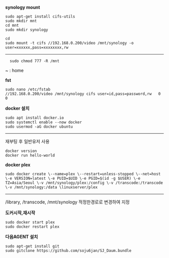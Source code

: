 **synology mount**

    sudo apt-get install cifs-utils
    sudo mkdir mnt
    cd mnt
    sudo mkdir synology

    cd
    sudo mount -t cifs //192.168.0.200/video /mnt/synology -o user=xxxxxx,pass=xxxxxxxx,rw
----
      
      sudo chmod 777 -R /mnt
     
~ : home

**fst**
     
    sudo nano /etc/fstab
    //192.168.0.200/video /mnt/synology cifs user=id,pass=password,rw   0   0

**docker 설치**

    sudo apt install docker.io
    sudo systemctl enable --now docker
    sudo usermod -aG docker ubuntu
----
재부팅 후 일반유저 사용

    docker version
    docker run hello-world

**docker plex**

    sudo docker create \--name=plex \--restart=unless-stopped \--net=host \-e VERSION=latest \-e PUID=$UID \-e PGID=$(id -g $USER) \-e TZ=Asia/Seoul \-v /mnt/synology/plex:/config \-v /transcode:/transcode \-v /mnt/synology:/data \linuxserver/plex
----

/library, /transcode, /mnt/synology 적정한경로로 변경하여 지정

**도커시작,재시작**
    
    sudo docker start plex
    sudo docker restart plex

**다음AGENT 설치** 

    sudo apt-get install git 
    sudo gitclone https://github.com/soju6jan/SJ_Daum.bundle
    
